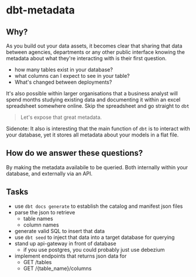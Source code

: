 # dbt-metadata

## Why?

As you build out your data assets, it becomes clear that sharing that data between agencies, departments or any other public interface knowing the metadata about what they're interacting with is their first question.

 - how many tables exist in your database?
 - what columns can I expect to see in your table?
 - What's changed between deployments?

It's also possible within larger organisations that a business analyst will spend months studying existing data and documenting it within an excel spreadsheet somewhere online. Skip the spreadsheet and go straight to `dbt`

> Let's expose that great metadata.

Sidenote: It also is interesting that the main function of `dbt` is to interact with your database, yet it stores all metadata about your models in a flat file.

## How do we answer these questions?

By making the metadata availabile to be queried. Both internally within your database, and externally via an API.

## Tasks

 - use `dbt docs generate` to establish the catalog and manifest json files
 - parse the json to retrieve
   - table names
   - column names
 - generate valid SQL to insert that data
 - use `dbt seed` to inject that data into a target database for querying
 - stand up api-gateway in front of database
   - if you use postgres, you could probably just use debezium
 - implement endpoints that returns json data for
   - GET /tables
   - GET /{table_name}/columns 
